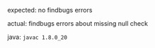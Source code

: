 expected: no findbugs errors

actual: findbugs errors about missing null check

java: `javac 1.8.0_20`
